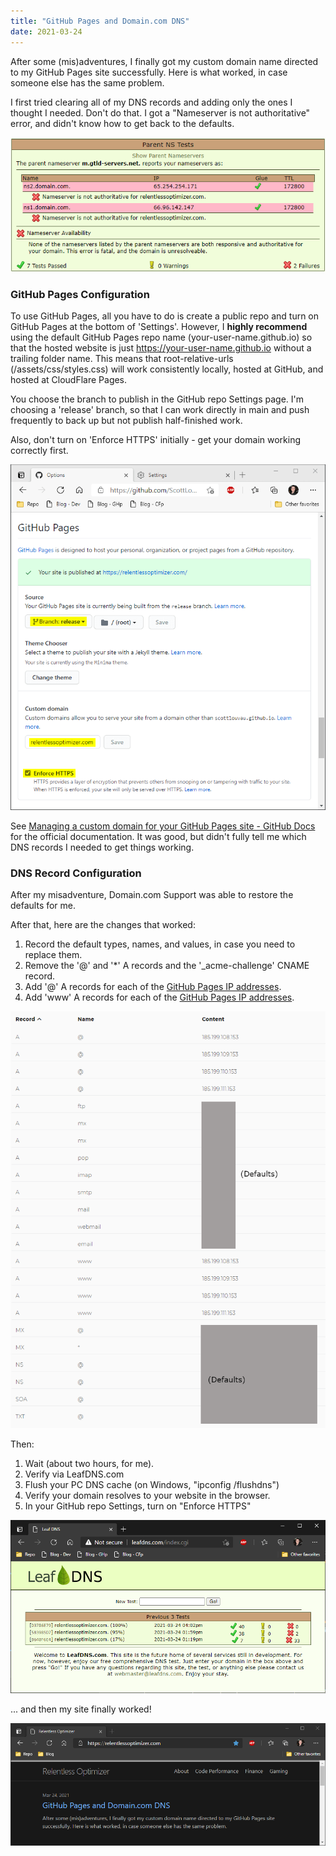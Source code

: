 ```yaml
---
title: "GitHub Pages and Domain.com DNS"
date: 2021-03-24
---
```


After some (mis)adventures, I finally got my custom domain name directed to my GitHub Pages site successfully. Here is what worked, in case someone else has the same problem.

I first tried clearing all of my DNS records and adding only the ones I thought I needed. Don't do that. I got a "Nameserver is not authoritative" error, and didn't know how to get back to the defaults.

![LeafDNS-Test-Fail](img/LeafDNS-Test-Fail-crop.png)

### GitHub Pages Configuration

To use GitHub Pages, all you have to do is create a public repo and turn on GitHub Pages at the bottom of 'Settings'. However, I **highly recommend** using the default GitHub Pages repo name (your-user-name.github.io) so that the hosted website is just https://your-user-name.github.io without a trailing folder name. This means that root-relative-urls (/assets/css/styles.css) will work consistently locally, hosted at GitHub, and hosted at CloudFlare Pages.

You choose the branch to publish in the GitHub repo Settings page. I'm choosing a 'release' branch, so that I can work directly in main and push frequently to back up but not publish half-finished work.

Also, don't turn on 'Enforce HTTPS' initially - get your domain working correctly first.

![GitHub-Pages-Settings](img/GitHub-Pages-Settings.png)

See [Managing a custom domain for your GitHub Pages site - GitHub Docs](https://docs.github.com/en/github/working-with-github-pages/managing-a-custom-domain-for-your-github-pages-site#configuring-an-apex-domain) for the official documentation. It was good, but didn't fully tell me which DNS records I needed to get things working.

### DNS Record Configuration

After my misadventure, Domain.com Support was able to restore the defaults for me.

After that, here are the changes that worked:

1. Record the default types, names, and values, in case you need to replace them.
2. Remove the '@' and '*' A records and the '_acme-challenge' CNAME record.
3. Add '@' A records for each of the [GitHub Pages IP addresses](https://docs.github.com/en/github/working-with-github-pages/managing-a-custom-domain-for-your-github-pages-site#configuring-an-apex-domain).
4. Add 'www' A records for each of the [GitHub Pages IP addresses](https://docs.github.com/en/github/working-with-github-pages/managing-a-custom-domain-for-your-github-pages-site#configuring-an-apex-domain).

![Domain.com-DNS-Entries](img/DomainCom-DNS-Entries.png)

Then:

1. Wait (about two hours, for me).
2. Verify via LeafDNS.com
3. Flush your PC DNS cache (on Windows, "ipconfig /flushdns")
4. Verify your domain resolves to your website in the browser.
5. In your GitHub repo Settings, turn on "Enforce HTTPS"

![LeafDNS-Tests-Pass](img/LeafDNS-Tests-Pass.png)

... and then my site finally worked!

![Domain-Working-SSL](img/Domain-Working-SSL-crop.png)